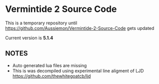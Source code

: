 # Vermintide 2 Source Code
 
This is a temporary repository until https://github.com/Aussiemon/Vermintide-2-Source-Code gets updated

Current version is **5.1.4**

## NOTES
* Auto generated lua files are missing
* This is was decompiled using experimental line aligment of LJD https://github.com/thewhitegoatcb/ljd